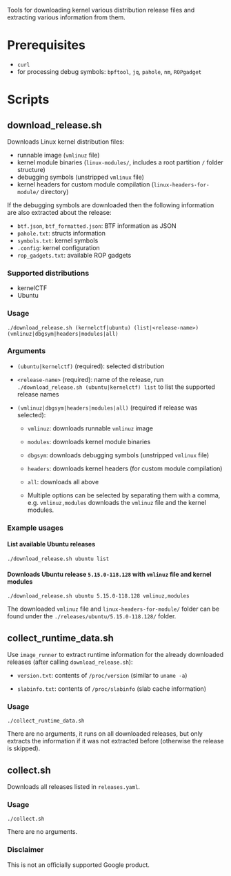 Tools for downloading kernel various distribution release files and extracting various information from them.

# Prerequisites

 * `curl`
 * for processing debug symbols: `bpftool`, `jq`, `pahole`, `nm`, `ROPgadget`

# Scripts

## download_release.sh

Downloads Linux kernel distribution files:
  * runnable image (`vmlinuz` file)
  * kernel module binaries (`linux-modules/`, includes a root partition `/` folder structure)
  * debugging symbols (unstripped `vmlinux` file)
  * kernel headers for custom module compilation (`linux-headers-for-module/` directory)

If the debugging symbols are downloaded then the following information are also extracted about the release:
  * `btf.json`, `btf_formatted.json`: BTF information as JSON
  * `pahole.txt`: structs information
  * `symbols.txt`: kernel symbols
  * `.config`: kernel configuration
  * `rop_gadgets.txt`: available ROP gadgets

### Supported distributions

  * kernelCTF
  * Ubuntu

### Usage

```
./download_release.sh (kernelctf|ubuntu) (list|<release-name>) (vmlinuz|dbgsym|headers|modules|all)
```

### Arguments

* `(ubuntu|kernelctf)` (required): selected distribution

* `<release-name>` (required): name of the release, run `./download_release.sh (ubuntu|kernelctf) list` to list the supported release names

* `(vmlinuz|dbgsym|headers|modules|all)` (required if release was selected):
  * `vmlinuz`: downloads runnable `vmlinuz` image
  * `modules`: downloads kernel module binaries
  * `dbgsym`: downloads debugging symbols (unstripped `vmlinux` file)
  * `headers`: downloads kernel headers (for custom module compilation)
  * `all`: downloads all above

  * Multiple options can be selected by separating them with a comma, e.g. `vmlinuz,modules` downloads the `vmlinuz` file and the kernel modules.

### Example usages

#### List available Ubuntu releases

```
./download_release.sh ubuntu list
```

#### Downloads Ubuntu release `5.15.0-118.128` with `vmlinuz` file and kernel modules

```
./download_release.sh ubuntu 5.15.0-118.128 vmlinuz,modules
```

The downloaded `vmlinuz` file and `linux-headers-for-module/` folder can be found under the `./releases/ubuntu/5.15.0-118.128/` folder.

## collect_runtime_data.sh

Use `image_runner` to extract runtime information for the already downloaded releases (after calling `download_release.sh`):

 * `version.txt`: contents of `/proc/version` (similar to `uname -a`)

 * `slabinfo.txt`: contents of `/proc/slabinfo` (slab cache information)

### Usage

```
./collect_runtime_data.sh
```

There are no arguments, it runs on all downloaded releases, but only extracts the information if it was not extracted before (otherwise the release is skipped).

## collect.sh

Downloads all releases listed in `releases.yaml`.

### Usage

```
./collect.sh
```

There are no arguments.

### Disclaimer

This is not an officially supported Google product.